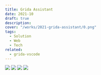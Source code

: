 ```yaml
---
title: Grida Assistant
date: 2021-10
draft: true
description:
cover: "/works/2021-grida-assistant/0.png"
tags:
  - Solution
  - Web
  - Tech
related:
  - grida-vscode
---
```


![](/works/2021-grida-assistant/1.png)
![](/works/2021-grida-assistant/2.png)
![](/works/2021-grida-assistant/3.png)
![](/works/2021-grida-assistant/4.png)
